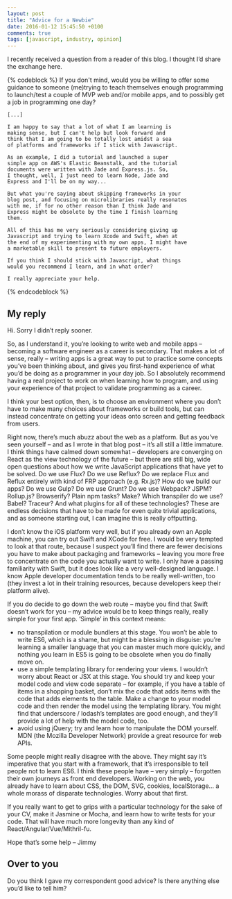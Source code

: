 ```yaml
---
layout: post
title: "Advice for a Newbie"
date: 2016-01-12 15:45:50 +0100
comments: true
tags: [javascript, industry, opinion]
---
```


I recently received a question from a reader of this blog. I thought I’d share the exchange here.<!--more-->

{% codeblock %}
    If you don't mind, would you be willing to offer some 
    guidance to someone (me)trying to teach themselves 
    enough programming to launch/test a couple of MVP web 
    and/or mobile apps, and to possibly get a job in 
    programming one day?
    
    [...]
    
    I am happy to say that a lot of what I am learning is 
    making sense, but I can't help but look forward and 
    think that I am going to be totally lost amidst a sea 
    of platforms and frameworks if I stick with Javascript.
    
    As an example, I did a tutorial and launched a super 
    simple app on AWS's Elastic Beanstalk, and the tutorial 
    documents were written with Jade and Express.js. So, 
    I thought, well, I just need to learn Node, Jade and 
    Express and I'll be on my way...
    
    But what you're saying about skipping frameworks in your 
    blog post, and focusing on microlibraries really resonates 
    with me, if for no other reason than I think Jade and 
    Express might be obsolete by the time I finish learning 
    them.
    
    All of this has me very seriously considering giving up 
    Javascript and trying to learn Xcode and Swift, when at 
    the end of my experimenting with my own apps, I might have 
    a marketable skill to present to future employers.
    
    If you think I should stick with Javascript, what things 
    would you recommend I learn, and in what order?
    
    I really appreciate your help.
{% endcodeblock %}

My reply
--------

Hi. Sorry I didn’t reply sooner.

So, as I understand it, you’re looking to write web and mobile apps – becoming a software engineer as a career is secondary. That makes a lot of sense, really – writing apps is a great way to put to practice some concepts you’ve been thinking about, and gives you first-hand experience of what you’d be doing as a programmer in your day job. So I absolutely recommend having a real project to work on when learning how to program, and using your experience of that project to validate programming as a career.

I think your best option, then, is to choose an environment where you don’t have to make many choices about frameworks or build tools, but can instead concentrate on getting your ideas onto screen and getting feedback from users.

Right now, there’s much abuzz about the web as a platform. But as you’ve seen yourself – and as I wrote in that blog post – it’s all still a little immature. I think things have calmed down somewhat – developers are converging on React as the view technology of the future – but there are still big, wide open questions about how we write JavaScript applications that have yet to be solved. Do we use Flux? Do we use Reflux? Do we replace Flux and Reflux entirely with kind of FRP approach (e.g. Rx.js)? How do we build our apps? Do we use Gulp? Do we use Grunt? Do we use Webpack? JSPM? Rollup.js? Browserify? Plain npm tasks? Make? Which transpiler do we use? Babel? Traceur? And what plugins for all of these technologies? These are endless decisions that have to be made for even quite trivial applications, and as someone starting out, I can imagine this is really offputting.

I don’t know the iOS platform very well, but if you already own an Apple machine, you can try out Swift and XCode for free. I would be very tempted to look at that route, because I suspect you’ll find there are fewer decisions you have to make about packaging and frameworks – leaving you more free to concentrate on the code you actually want to write. I only have a passing familiarity with Swift, but it does look like a very well-designed language. I know Apple developer documentation tends to be really well-written, too (they invest a lot in their training resources, because developers keep their platform alive).

If you do decide to go down the web route – maybe you find that Swift doesn’t work for you – my advice would be to keep things really, really simple for your first app. ‘Simple’ in this context means:

*   no transpilation or module bundlers at this stage. You won’t be able to write ES6, which is a shame, but might be a blessing in disguise: you’re learning a smaller language that you can master much more quickly, and nothing you learn in ES5 is going to be obsolete when you do finally move on.
*   use a simple templating library for rendering your views. I wouldn’t worry about React or JSX at this stage. You should try and keep your model code and view code separate – for example, if you have a table of items in a shopping basket, don’t mix the code that adds items with the code that adds elements to the table. Make a change to your model code and then render the model using the templating library. You might find that underscore / lodash’s templates are good enough, and they’ll provide a lot of help with the model code, too.
*   avoid using jQuery; try and learn how to manipulate the DOM yourself. MDN (the Mozilla Developer Network) provide a great resource for web APIs.

Some people might really disagree with the above. They might say it’s imperative that you start with a framework, that it’s irresponsible to tell people not to learn ES6. I think these people have – very simply – forgotten their own journeys as front end developers. Working on the web, you already have to learn about CSS, the DOM, SVG, cookies, localStorage… a whole morass of disparate technologies. Worry about that first.

If you really want to get to grips with a particular technology for the sake of your CV, make it Jasmine or Mocha, and learn how to write tests for your code. That will have much more longevity than any kind of React/Angular/Vue/Mithril-fu.

Hope that’s some help – Jimmy

Over to you
-----------

Do you think I gave my correspondent good advice? Is there anything else you’d like to tell him?